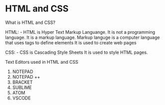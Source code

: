 # HTML and CSS 


What is HTML and CSS?

HTML: -
HTML is Hyper Text Markup Languange. It is not a programming language.
It is a markup language. Markup languge is a computer language that uses tags to define elements
It is used to create web pages

CSS: -
CSS is Cascading Style Sheets
It is used to style HTML pages.

Text Editors used in HTML and CSS
1) NOTEPAD
2) NOTEPAD ++
3) BRACKET
4) SUBLIME
5) ATOM
6) VSCODE